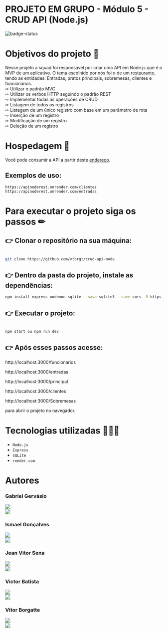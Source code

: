 


# PROJETO EM GRUPO - Módulo 5 - CRUD API (Node.js)

![badge-status](https://img.shields.io/badge/status-FINALIZADO-green?style=for-the-badge)

# Objetivos do projeto 🎯

Nesse projeto a squad foi responsável por criar uma API em Node.js que é o MVP de um aplicativo. O tema escolhido por nós foi o de um restaurante, tendo as entidades: Entradas, pratos principais, sobremesas, clientes e funcionários. 
<br>
⇨  Utilizar o padrão MVC
<br>
⇨ Utilizar os verbos HTTP seguindo o padrão REST
<br>
⇨ Implementar todas as operações de CRUD
<br>
⇨ Listagem de todos os registros
<br>
⇨ Listagem de um único registro com base em um parâmetro de rota
<br>
⇨ Inserção de um registro
<br>
⇨ Modificação de um registro
<br>
⇨ Deleção de um registro

# Hospedagem 🏡

Você pode consumir a API a partir deste [endereço](https://apinoderest.onrender.com).

## Exemplos de uso:
`https://apinoderest.onrender.com/clientes`
<br>
`https://apinoderest.onrender.com/entradas`

# Para executar o projeto siga os passos ✏

## 👉  Clonar o repositório na sua máquina:

```sh

git clone https://github.com/vtbrgt/crud-api-node 

```

## 👉 Dentro da pasta do projeto, instale as dependências:

```sh
npm install express nodemon sqlite --save sqlite3 --save cors -5 https -5 fs -5
```

## 👉 Executar o projeto:

```sh

npm start ou npm run dev

```

## 👉 Após esses passos acesse:

http://localhost:3000/funcionarios

http://localhost:3000/entradas 

http://localhost:3000/principal 

http://localhost:3000/clientes

http://localhost:3000/Sobremesas

para abrir o projeto no navegador.

# Tecnologias utilizadas 👨🏻‍💻

- `Node.js`
- `Express`
- `SQLite`
- `render.com`

# Autores

### Gabriel Gervásio

<a style="display: block;" href="https://github.com/GabrielGervasio" target="_blank">
<img src="https://img.shields.io/badge/GitHub-100000?style=for-the-badge&logo=github&logoColor=white">
</a>
<a href="https://www.linkedin.com/in/gabriel-gervasio-de-santana-6131b9217/" target="_blank">
<img src="https://img.shields.io/badge/LinkedIn-0077B5?style=for-the-badge&logo=linkedin&logoColor=white">
</a>

### Ismael Gonçalves

<a style="display: block;" href="https://github.com/Ismaelgoncalvesdasil" target="_blank">
<img src="https://img.shields.io/badge/GitHub-100000?style=for-the-badge&logo=github&logoColor=white">
</a>
<a href="https://www.linkedin.com/in/ismaelgonçalves/" target="_blank">
<img src="https://img.shields.io/badge/LinkedIn-0077B5?style=for-the-badge&logo=linkedin&logoColor=white">
</a>

### Jean Vitor Sena

<a style="display: block;" href="https://github.com/jeanvitor29" target="_blank">
<img src="https://img.shields.io/badge/GitHub-100000?style=for-the-badge&logo=github&logoColor=white">
</a>
<a href="https://www.linkedin.com/in/jean-vitor-sena-56693624b/" target="_blank">
<img src="https://img.shields.io/badge/LinkedIn-0077B5?style=for-the-badge&logo=linkedin&logoColor=white">
</a>

### Victor Batista

<a style="display: block;" href="https://github.com/VictorEdB" target="_blank">
<img src="https://img.shields.io/badge/GitHub-100000?style=for-the-badge&logo=github&logoColor=white">
</a>
<a href="https://www.linkedin.com/in/victor-batista-380428252/" target="_blank">
<img src="https://img.shields.io/badge/LinkedIn-0077B5?style=for-the-badge&logo=linkedin&logoColor=white">
</a>

### Vitor Borgatte

<a style="display: block;" href="https://www.github.com/vtbrgt" target="_blank">
<img src="https://img.shields.io/badge/GitHub-100000?style=for-the-badge&logo=github&logoColor=white">
</a>
<a href="https://www.linkedin.com/in/vitor-borgatte/" target="_blank">
<img src="https://img.shields.io/badge/LinkedIn-0077B5?style=for-the-badge&logo=linkedin&logoColor=white">
</a>
